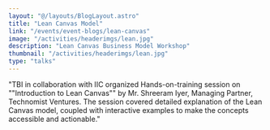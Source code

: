 ```yaml
---
layout: "@/layouts/BlogLayout.astro"
title: "Lean Canvas Model"
link: "/events/event-blogs/lean-canvas"
image: "/activities/headerimgs/lean.jpg"
description: "Lean Canvas Business Model Workshop"
thumbnail: "/activities/headerimgs/lean.jpg"
type: "talks"
---
```


"TBI in collaboration with IIC organized Hands-on-training session on ""Introduction to Lean Canvas"" by Mr. Shreeram Iyer, Managing Partner, Technomist Ventures.
 The session covered detailed explanation of the Lean Canvas model, coupled with interactive examples to make the concepts accessible and actionable."